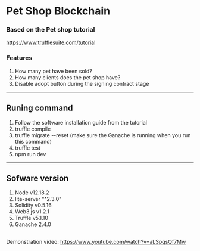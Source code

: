 # Pet Shop Blockchain

### Based on the Pet shop tutorial

https://www.trufflesuite.com/tutorial

### Features

1. How many pet have been sold?
2. How many clients does the pet shop have?
3. Disable adopt button during the signing contract stage

---

## Runing command
1. Follow the software installation guide from the tutorial
2. truffle compile
3. truffle migrate --reset (make sure the Ganache is running when you run this command)
4. truffle test
4. npm run dev

---

## Sofware version

1. Node v12.18.2
2. lite-server "^2.3.0"
3. Solidity v0.5.16
4. Web3.js v1.2.1
5. Truffle v5.1.10
6. Ganache 2.4.0

##
Demonstration video: https://www.youtube.com/watch?v=aLSpqsQf7Mw
